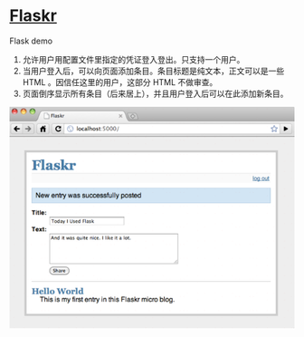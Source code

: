 # [Flaskr](http://docs.jinkan.org/docs/flask/tutorial/introduction.html)
Flask demo

1. 允许用户用配置文件里指定的凭证登入登出。只支持一个用户。
2. 当用户登入后，可以向页面添加条目。条目标题是纯文本，正文可以是一些 HTML 。因信任这里的用户，这部分 HTML 不做审查。
3. 页面倒序显示所有条目（后来居上），并且用户登入后可以在此添加新条目。

![flaskr](flaskr.png)

